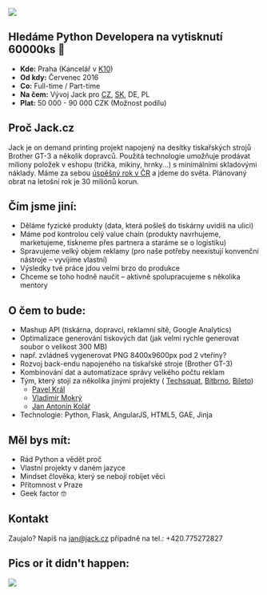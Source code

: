 ![](https://github.com/jankolario/modulo11generator/blob/master/jack.png?raw=true)

## Hledáme Python Developera na vytisknutí 60000ks 👕

* **Kde:** Praha (Kancelář v [K10](http://k10.online/cs/))
* **Od kdy:** Červenec 2016
* **Co:** Full-time / Part-time
* **Na čem:** Vývoj Jack pro [CZ](http://jack.cz), [SK](http://jack.sk), DE, PL 
* **Plat:** 50 000 - 90 000 CZK (Možnost podílu)

## Proč Jack.cz
Jack je on demand printing projekt napojený na desítky tiskařských strojů Brother GT-3 a několik dopravců. Použitá technologie umožňuje prodávat miliony položek v eshopu (trička, mikiny, hrnky...) s minimálními skladovými náklady. Máme za sebou [úspěšný rok v ČR](https://www.facebook.com/wwwjackcz) a jdeme do světa. Plánovaný obrat na letošní rok je 30 miliónů korun.

## Čím jsme jiní:
* Děláme fyzické produkty (data, která pošleš do tiskárny uvidíš na ulici)
* Máme pod kontrolou celý value chain (produkty navrhujeme, marketujeme, tiskneme přes partnera a staráme se o logistiku)
* Spravujeme velký objem reklamy (pro naše potřeby neexistují konvenční nástroje – vyvíjíme vlastní)
* Výsledky tvé práce jdou velmi brzo do produkce
* Chceme se toho hodně naučit – aktivně spolupracujeme s několika mentory

## O čem to bude:
*  Mashup API (tiskárna, dopravci, reklamní sítě, Google Analytics)
*  Optimalizace generování tiskových dat (jak velmi rychle generovat soubor o velikost 300 MB)
  * např. zvládneš vygenerovat PNG 8400x9600px pod 2 vteřiny? 
*  Rozvoj back-endu napojeného na tiskařské stroje (Brother GT-3)
*  Kombinování dat a automatizace správy velkého počtu reklam
* Tým, který stojí za několika jinými projekty ( [Techsquat](http://www.lupa.cz/clanky/reportaz-brnensky-techsquat-je-klaster-pro-podnikave-geeky/), [Bitbrno](https://github.com/jankolario/modulo11generator/edit/master/test.md), [Bileto](http://www.tyinternety.cz/startupy/startuje-bileto-dalsi-projekt-s-jakubem-havrlantem-v-pozadi/))
  * [Pavel Král](http://github.com/pavelkraleu)
  * [Vladimír Mokrý](http://vmokry.com)
  * [Jan Antonín Kolář](https://linkedin.com/in/janantoninkolar)
* Technologie: Python, Flask, AngularJS, HTML5, GAE, Jinja

## Měl bys mít:
* Rád Python a vědět proč
* Vlastní projekty v daném jazyce
* Mindset člověka, který se nebojí robíjet věci
* Přítomnost v Praze
* Geek factor 🤓

## Kontakt
Zaujalo? Napiš na jan@jack.cz případně na tel.: +420.775272827

## Pics or it didn't happen:
![](https://github.com/jankolario/modulo11generator/blob/master/pics.jpg)

